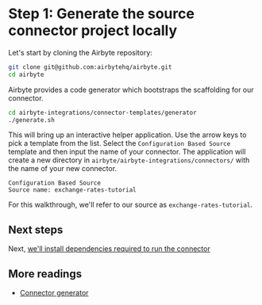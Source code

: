 # Step  1: Generate the source connector project locally

Let's start by cloning the Airbyte repository:

```bash
git clone git@github.com:airbytehq/airbyte.git
cd airbyte
```

Airbyte provides a code generator which bootstraps the scaffolding for our connector.

```bash
cd airbyte-integrations/connector-templates/generator
./generate.sh
```

This will bring up an interactive helper application. Use the arrow keys to pick a template from the list. Select the `Configuration Based Source` template and then input the name of your connector. The application will create a new directory in `airbyte/airbyte-integrations/connectors/` with the name of your new connector.

```
Configuration Based Source
Source name: exchange-rates-tutorial
```

For this walkthrough, we'll refer to our source as `exchange-rates-tutorial`.

## Next steps

Next, [we'll install dependencies required to run the connector](2-install-dependencies.md)

## More readings

- [Connector generator](https://github.com/airbytehq/airbyte/blob/master/airbyte-integrations/connector-templates/generator/README.md)